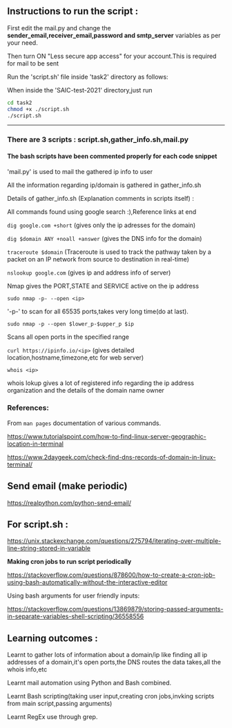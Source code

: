 ## Instructions to run the script :

First edit the mail.py and change the **sender_email,receiver_email,password and smtp_server** variables as per your need.

Then turn ON  "Less secure app access" for your account.This is required for mail to be sent

Run the 'script.sh' file inside 'task2' directory as follows:

When inside the 'SAIC-test-2021' directory,just run

``` bash
cd task2
chmod +x ./script.sh
./script.sh
```
-------------------------------------------------------------------------------

### There are 3 scripts : script.sh,gather_info.sh,mail.py
#### The bash scripts have been commented properly for each code snippet

'mail.py' is used to mail the gathered ip info to user

All the information regarding ip/domain is gathered in gather_info.sh

Details of gather_info.sh (Explanation comments in scripts itself) : 

All commands found using google search :),Reference links at end

`dig google.com +short` (gives only the ip adresses for the domain)

`dig $domain ANY +noall +answer` (gives the DNS info for the domain)

`traceroute $domain` (Traceroute is used to track the pathway taken by a packet on an IP network from source to destination in real-time)

`nslookup google.com`  (gives ip and address info of server)

Nmap gives the PORT,STATE and SERVICE active on the ip address

`sudo nmap -p- --open <ip>`

'-p-' to scan for all 65535 ports,takes very long time(do at last).

`sudo nmap -p --open $lower_p-$upper_p $ip`

Scans all open ports in the specified range

`curl https://ipinfo.io/<ip>` (gives detailed location,hostname,timezone,etc for web server)


`whois <ip>`

whois lokup gives a lot of registered info regarding the ip address organization and the details of the domain name owner

### References:

From `man pages` documentation of various commands.

https://www.tutorialspoint.com/how-to-find-linux-server-geographic-location-in-terminal

https://www.2daygeek.com/check-find-dns-records-of-domain-in-linux-terminal/


## Send email (make periodic)
https://realpython.com/python-send-email/


## For script.sh :

https://unix.stackexchange.com/questions/275794/iterating-over-multiple-line-string-stored-in-variable


**Making cron jobs to run script periodically**

https://stackoverflow.com/questions/878600/how-to-create-a-cron-job-using-bash-automatically-without-the-interactive-editor

Using bash arguments for user friendly inputs:

https://stackoverflow.com/questions/13869879/storing-passed-arguments-in-separate-variables-shell-scripting/36558556


## Learning outcomes :

Learnt to gather lots of information about a domain/ip like finding all ip addresses of a domain,it's open ports,the DNS routes the data takes,all the whois info,etc

Learnt mail automation using Python and Bash combined.

Learnt Bash scripting(taking user input,creating cron jobs,invking scripts from main script,passing arguments)

Learnt RegEx use through grep.